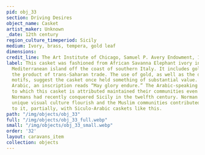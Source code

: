 ```yaml
---
pid: obj_33
section: Driving Desires
object_name: Casket
artist_maker: Unknown
_date: 12th century
region_culture_timeperiod: Sicily
medium: Ivory, brass, tempera, gold leaf
dimensions: 
credit_line: The Art Institute of Chicago, Samuel P. Avery Endowment, 1926.389
label: This casket was fashioned from African Savanna Elephant ivory in Sicily, a
  Mediterranean island off the coast of southern Italy. It includes gold leaf, likely
  the product of trans-Saharan trade. The use of gold, as well as the delicate ornamental
  motifs, suggest the casket once held something of substantial value. Written in
  Arabic, an inscription reads “May glory endure.” The Arabic-speaking Muslim population
  to which this casket is attributed maintained their communities even though the
  Normans had recently conquered Sicily in the twelfth century. Norman rule saw a
  unique visual culture flourish and the Muslim communities contributed substantially
  to it, partially, with Siculo-Arabic caskets like this.
path: "/img/objects/obj_33"
full: "/img/objects/obj_33_full.webp"
small: "/img/objects/obj_33_small.webp"
order: '32'
layout: caravans_item
collection: objects
---
```

